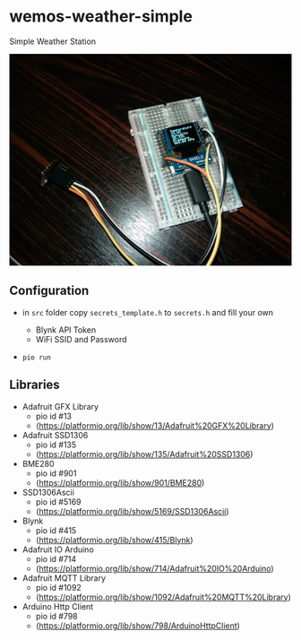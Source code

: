 # wemos-weather-simple
Simple Weather Station

![sws.jpg](sws.jpg "Simple Weather Station")


## Configuration

- in ``src`` folder copy ``secrets_template.h`` to ``secrets.h`` and fill your own
  - Blynk API Token
  - WiFi SSID and Password
  
- ``pio run``


## Libraries

- Adafruit GFX Library
  - pio id #13
  - (https://platformio.org/lib/show/13/Adafruit%20GFX%20Library)
- Adafruit SSD1306
  - pio id #135
  - (https://platformio.org/lib/show/135/Adafruit%20SSD1306)
- BME280
  - pio id #901
  - (https://platformio.org/lib/show/901/BME280)
- SSD1306Ascii
  - pio id #5169
  - (https://platformio.org/lib/show/5169/SSD1306Ascii)
- Blynk
  - pio id #415
  - (https://platformio.org/lib/show/415/Blynk)
- Adafruit IO Arduino
  - pio id #714
  - (https://platformio.org/lib/show/714/Adafruit%20IO%20Arduino)
- Adafruit MQTT Library
  - pio id #1092
  - (https://platformio.org/lib/show/1092/Adafruit%20MQTT%20Library)  
- Arduino Http Client
  - pio id #798
  - (https://platformio.org/lib/show/798/ArduinoHttpClient)  